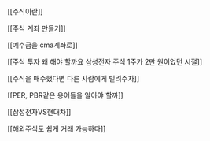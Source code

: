 
[[주식이란]]

[[주식 계좌 만들기]]

[[예수금을 cma계좌로]]

[[주식 투자 왜 해야 할까요 삼성전자 주식 1주가 2만 원이었던 시절]]

[[주식을 매수했다면 다른 사람에게 빌려주자]]

[[PER, PBR같은 용어들을 알아야 할까]]

[[삼성전자VS현대차]]

[[해외주식도 쉽게 거래 가능하다]]




